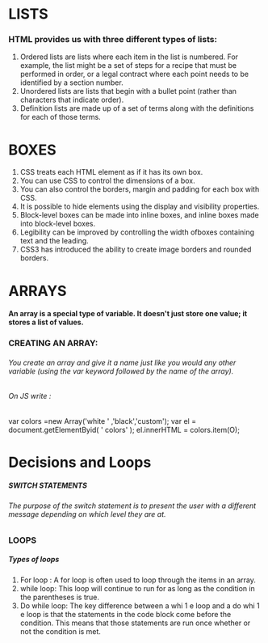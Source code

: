 # LISTS 
### HTML provides us with three different types of lists:
1. Ordered lists are lists where each item in the list is numbered. For example, the list might be a set of steps for a recipe that must be performed in order, or a legal contract where each point needs to be identified by a section number.
2. Unordered lists are lists that begin with a bullet point (rather than characters that indicate order).
3. Definition lists are made up of a set of terms along with the definitions for each of those terms.

# BOXES
1. CSS treats each HTML element as if it has its own box.
2. You can use CSS to control the dimensions of a box.
3. You can also control the borders, margin and padding for each box with CSS.
4. It is possible to hide elements using the display and visibility properties.
5. Block-level boxes can be made into inline boxes, and inline boxes made into block-level boxes.
6. Legibility can be improved by controlling the width ofboxes containing text and the leading.
7. CSS3 has introduced the ability to create image borders and rounded borders.

# ARRAYS 
#### An array is a special type of variable. It doesn't just store one value; it stores a list of values.
### CREATING AN ARRAY:
###### You create an array and give it a name just like you would any other variable (using the var keyword followed by the name of the array).
###### On JS write :
var colors =new Array('white ' ,'black','custom');
var el = document.getElementByid( ' colors' );
el.innerHTML = colors.item(O); 

# Decisions and Loops
##### SWITCH STATEMENTS
###### The purpose of the switch statement is to present the user with a different message depending on which level they are at.
### LOOPS
##### Types of loops
1. For loop : A for loop is often used to loop through the items in an array. 
2. while loop: This loop will continue to run for as long as the condition in the parentheses is true.
3. Do while loop: The key difference between a whi 1 e loop and a do whi 1 e loop is that the statements in the code block come before the condition. This means that those statements are run once whether or not the condition is met.

